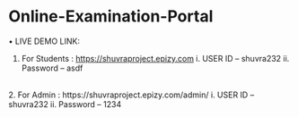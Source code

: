 # Online-Examination-Portal

•	LIVE DEMO LINK:
1.	For Students : https://shuvraproject.epizy.com
i.	USER ID – shuvra232
ii.	Password – asdf
<br>
2.	For Admin : https://shuvraproject.epizy.com/admin/
i.	USER ID – shuvra232
ii.	Password – 1234
